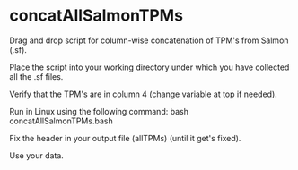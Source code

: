 # concatAllSalmonTPMs
Drag and drop script for column-wise concatenation of TPM's from Salmon (.sf). 

Place the script into your working directory under which you have collected all the .sf files.

Verify that the TPM's are in column 4 (change variable at top if needed).

Run in Linux using the following command:
bash concatAllSalmonTPMs.bash

Fix the header in your output file (allTPMs) (until it get's fixed).

Use your data.
